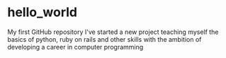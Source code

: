 # hello_world
My first GitHub repository
I've started a new project teaching myself the basics of python, ruby on rails and other skills with the ambition of developing a career in computer programming
